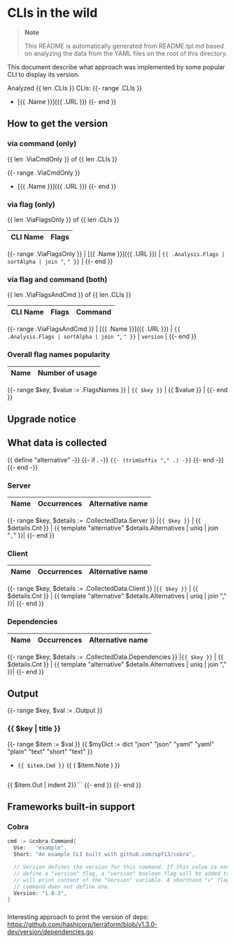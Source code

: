 # CLIs in the wild

> **Note**
>
> This README is automatically generated from README.tpl.md based on analyzing the data from the YAML files on the root of this directory.

This document describe what approach was implemented by some popular CLI to display its version.

Analyzed {{ len .CLIs }} CLIs:
{{- range .CLIs }}
- [{{ .Name }}]({{ .URL }})
{{- end }}

## How to get the version
<!-- {{ add (len .ViaCmdOnly) (len .ViaFlagsOnly) (len .ViaFlagsAndCmd) }} == {{ len .CLIs }} -->

### via command (only)

{{ len .ViaCmdOnly }} of {{ len .CLIs }}

{{- range .ViaCmdOnly }}
- [{{ .Name }}]({{ .URL }})
{{- end }}

### via flag (only)

{{ len .ViaFlagsOnly }} of {{ len .CLIs }}

| CLI Name | Flags |
|----------|-------|
{{- range .ViaFlagsOnly }}
| [{{ .Name }}]({{ .URL }}) | `{{ .Analysis.Flags | sortAlpha | join "`, `" }}` |
{{- end }}


### via flag and command (both)

{{ len .ViaFlagsAndCmd }} of {{ len .CLIs }}

| CLI Name | Flags | Command |
|----------|-------|---------|
{{- range .ViaFlagsAndCmd }}
| [{{ .Name }}]({{ .URL }}) | `{{ .Analysis.Flags | sortAlpha | join "`, `" }}` | `version` |
{{- end }}

### Overall flag names popularity

| Name | Number of usage |
|------|-----------------|
{{- range $key, $value := .FlagsNames }}
| `{{ $key }}` | {{ $value }} |
{{- end }}

## Upgrade notice

## What data is collected

{{ define "alternative" -}}
{{- if . -}}
  `{{- (trimSuffix "," .) -}}`
{{- end -}}
{{- end -}}

### Server
| Name | Occurrences | Alternative name |
|------|-------------|------------------|
{{- range $key, $details := .CollectedData.Server }}
|`{{ $key }}` | {{ $details.Cnt }} | {{ template "alternative" $details.Alternatives  | uniq | join "`,`" }}|
{{- end }}

### Client

| Name | Occurrences | Alternative name |
|------|-------------|------------------|
{{- range $key, $details := .CollectedData.Client }}
|`{{ $key }}` | {{ $details.Cnt }} | {{ template "alternative" $details.Alternatives  | uniq | join "," }}|
{{- end }}

### Dependencies

| Name | Occurrences | Alternative name |
|------|-------------|------------------|
{{- range $key, $details := .CollectedData.Dependencies }}
|`{{ $key }}` | {{ $details.Cnt }} | {{ template "alternative" $details.Alternatives  | uniq | join "," }}|
{{- end }}

## Output

{{- range $key, $val := .Output }}

### {{ $key | title }}

{{- range $item := $val }}
{{ $myDict := dict "json" "json" "yaml" "yaml" "plain" "text" "short" "text" }}
- `{{ $item.Cmd }}` {{ ( $item.Note ) }}
  ```{{ get $myDict $key }}
{{ $item.Out | indent 2}}```
{{- end }}
{{- end }}

## Frameworks built-in support

### Cobra

```go
cmd := &cobra.Command{
  Use:   "example",
  Short: "An example CLI built with github.com/spf13/cobra",

  // Version defines the version for this command. If this value is non-empty and the command does not
  // define a "version" flag, a "version" boolean flag will be added to the command and, if specified,
  // will print content of the "Version" variable. A shorthand "v" flag will also be added if the
  // command does not define one.
  Version: "1.0.3",
}
```

###

Interesting approach to print the version of deps: https://github.com/hashicorp/terraform/blob/v1.3.0-dev/version/dependencies.go
